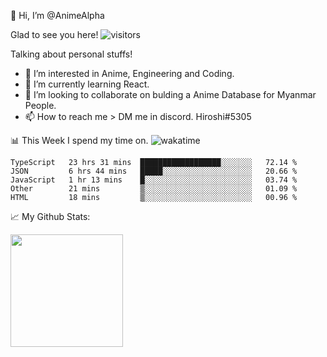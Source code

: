 👋 Hi, I’m @AnimeAlpha

Glad to see you here!  ![visitors](https://visitor-badge.glitch.me/badge?page_id=92675084)

Talking about personal stuffs!
- 👀 I’m interested in Anime, Engineering and Coding.
- 🌱 I’m currently learning React.
- 💞️ I’m looking to collaborate on bulding a Anime Database for Myanmar People.
- 📫 How to reach me > DM me in discord. Hiroshi#5305


📊 This Week I spend my time on. ![wakatime](https://wakatime.com/badge/user/47fa5905-5b5a-4ae7-9f80-05725739cf10.svg)

<!--START_SECTION:waka-->
```text
TypeScript   23 hrs 31 mins  ██████████████████░░░░░░░   72.14 % 
JSON         6 hrs 44 mins   █████░░░░░░░░░░░░░░░░░░░░   20.66 % 
JavaScript   1 hr 13 mins    █░░░░░░░░░░░░░░░░░░░░░░░░   03.74 % 
Other        21 mins         ▒░░░░░░░░░░░░░░░░░░░░░░░░   01.09 % 
HTML         18 mins         ▒░░░░░░░░░░░░░░░░░░░░░░░░   00.96 % 
```
<!--END_SECTION:waka-->


📈 My Github Stats:

<img height="180em" src="https://github-readme-stats.vercel.app/api?username=AnimeAlpha&show_icons=true&hide_border=true&&count_private=true&include_all_commits=true" />

<!---
AnimeAlpha/AnimeAlpha is a ✨ special ✨ repository because its `README.md` (this file) appears on your GitHub profile.
You can click the Preview link to take a look at your changes.
--->
